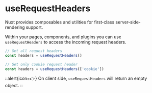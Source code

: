 # useRequestHeaders

Nuxt provides composables and utilities for first-class server-side-rendering support.

Within your pages, components, and plugins you can use `useRequestHeaders` to access the incoming request headers.

```js
// Get all request headers
const headers = useRequestHeaders()

// Get only cookie request header
const headers = useRequestHeaders(['cookie'])
```

::alert{icon=👉}
On client side, `useRequestHeaders` will return an empty object.
::
